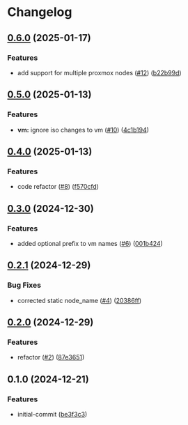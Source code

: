 # Changelog

## [0.6.0](https://github.com/jamie-stinson/common-tofu-proxmox-module/compare/v0.5.0...v0.6.0) (2025-01-17)


### Features

* add support for multiple proxmox nodes ([#12](https://github.com/jamie-stinson/common-tofu-proxmox-module/issues/12)) ([b22b99d](https://github.com/jamie-stinson/common-tofu-proxmox-module/commit/b22b99d59d8f695004af6813988987b8b4917cab))

## [0.5.0](https://github.com/jamie-stinson/common-tofu-proxmox-module/compare/v0.4.0...v0.5.0) (2025-01-13)


### Features

* **vm:** ignore iso changes to vm ([#10](https://github.com/jamie-stinson/common-tofu-proxmox-module/issues/10)) ([4c1b194](https://github.com/jamie-stinson/common-tofu-proxmox-module/commit/4c1b194d703a6e52d8cf9739a4b2840a62a3773b))

## [0.4.0](https://github.com/jamie-stinson/common-tofu-proxmox-module/compare/v0.3.0...v0.4.0) (2025-01-13)


### Features

* code refactor ([#8](https://github.com/jamie-stinson/common-tofu-proxmox-module/issues/8)) ([f570cfd](https://github.com/jamie-stinson/common-tofu-proxmox-module/commit/f570cfdee12054a9fd1b838e384a7cbda69aee82))

## [0.3.0](https://github.com/jamie-stinson/common-tofu-proxmox-module/compare/v0.2.1...v0.3.0) (2024-12-30)


### Features

* added optional prefix to vm names ([#6](https://github.com/jamie-stinson/common-tofu-proxmox-module/issues/6)) ([001b424](https://github.com/jamie-stinson/common-tofu-proxmox-module/commit/001b4243e63e0602f100d78f30ec0424b1ad16ef))

## [0.2.1](https://github.com/jamie-stinson/common-tofu-proxmox-module/compare/v0.2.0...v0.2.1) (2024-12-29)


### Bug Fixes

* corrected static node_name ([#4](https://github.com/jamie-stinson/common-tofu-proxmox-module/issues/4)) ([20386ff](https://github.com/jamie-stinson/common-tofu-proxmox-module/commit/20386ff02e594c44a7da8032c5d5db8f5ec79768))

## [0.2.0](https://github.com/jamie-stinson/common-tofu-proxmox-module/compare/v0.1.0...v0.2.0) (2024-12-29)


### Features

* refactor ([#2](https://github.com/jamie-stinson/common-tofu-proxmox-module/issues/2)) ([87e3651](https://github.com/jamie-stinson/common-tofu-proxmox-module/commit/87e3651f32e9f9a45e78100ba602543507394845))

## 0.1.0 (2024-12-21)


### Features

* initial-commit ([be3f3c3](https://github.com/jamie-stinson/common-tofu-proxmox-module/commit/be3f3c33f2e630a94fdcbf9498a4c19cc604eee7))

